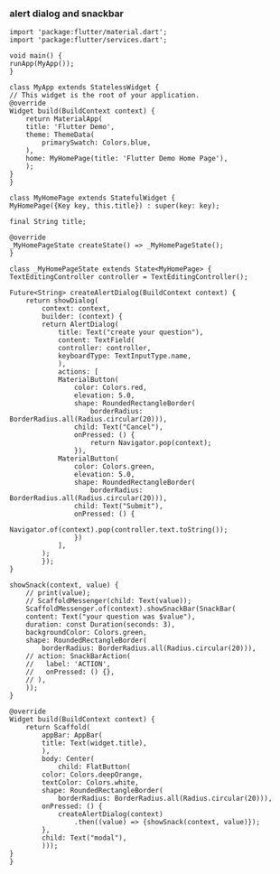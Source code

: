 ### alert dialog and snackbar

    import 'package:flutter/material.dart';
    import 'package:flutter/services.dart';

    void main() {
    runApp(MyApp());
    }

    class MyApp extends StatelessWidget {
    // This widget is the root of your application.
    @override
    Widget build(BuildContext context) {
        return MaterialApp(
        title: 'Flutter Demo',
        theme: ThemeData(
            primarySwatch: Colors.blue,
        ),
        home: MyHomePage(title: 'Flutter Demo Home Page'),
        );
    }
    }

    class MyHomePage extends StatefulWidget {
    MyHomePage({Key key, this.title}) : super(key: key);

    final String title;

    @override
    _MyHomePageState createState() => _MyHomePageState();
    }

    class _MyHomePageState extends State<MyHomePage> {
    TextEditingController controller = TextEditingController();

    Future<String> createAlertDialog(BuildContext context) {
        return showDialog(
            context: context,
            builder: (context) {
            return AlertDialog(
                title: Text("create your question"),
                content: TextField(
                controller: controller,
                keyboardType: TextInputType.name,
                ),
                actions: [
                MaterialButton(
                    color: Colors.red,
                    elevation: 5.0,
                    shape: RoundedRectangleBorder(
                        borderRadius: BorderRadius.all(Radius.circular(20))),
                    child: Text("Cancel"),
                    onPressed: () {
                        return Navigator.pop(context);
                    }),
                MaterialButton(
                    color: Colors.green,
                    elevation: 5.0,
                    shape: RoundedRectangleBorder(
                        borderRadius: BorderRadius.all(Radius.circular(20))),
                    child: Text("Submit"),
                    onPressed: () {
                        Navigator.of(context).pop(controller.text.toString());
                    })
                ],
            );
            });
    }

    showSnack(context, value) {
        // print(value);
        // ScaffoldMessenger(child: Text(value));
        ScaffoldMessenger.of(context).showSnackBar(SnackBar(
        content: Text("your question was $value"),
        duration: const Duration(seconds: 3),
        backgroundColor: Colors.green,
        shape: RoundedRectangleBorder(
            borderRadius: BorderRadius.all(Radius.circular(20))),
        // action: SnackBarAction(
        //   label: 'ACTION',
        //   onPressed: () {},
        // ),
        ));
    }

    @override
    Widget build(BuildContext context) {
        return Scaffold(
            appBar: AppBar(
            title: Text(widget.title),
            ),
            body: Center(
                child: FlatButton(
            color: Colors.deepOrange,
            textColor: Colors.white,
            shape: RoundedRectangleBorder(
                borderRadius: BorderRadius.all(Radius.circular(20))),
            onPressed: () {
                createAlertDialog(context)
                    .then((value) => {showSnack(context, value)});
            },
            child: Text("modal"),
            )));
    }
    }
